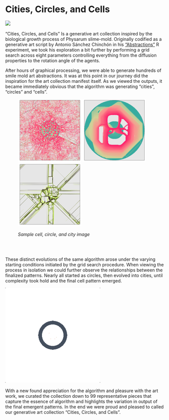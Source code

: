 # Cities, Circles, and Cells

![](Animation/Cities_andCells_gif-002.gif)

“Cities, Circles, and Cells” Is a generative art collection inspired by the biological growth process of Physarum slime-mold. Originally codified as a generative art script by Antonio Sánchez Chinchón in his [“Abstractions”](https://github.com/aschinchon/abstractions) R experiment, we took his exploration a bit further by performing a grid search across eight parameters controlling everything from the diffusion properties to the rotation angle of the agents.

After hours of graphical processing, we were able to generate hundreds of smile mold art abstractions. It was at this point in our journey did the inspiration for the art collection manifest itself. As we viewed the outputs, it became immediately obvious that the algorithm was generating “cities”, “circles” and “cells”.

<figure>
    <p float="left">
      <img src="Curated Collection/Cells/image_104.png" width="200" />
      <img src="Curated Collection/Circles/image_176.png" width="200" /> 
      <img src="Curated Collection/Cities/image_187.png" width="200" />
    </p>
  <figcaption><em>Sample cell, circle, and city image</em></figcaption>
</figure>
<br><br>

These distinct evolutions of the same algorithm arose under the varying starting conditions initiated by the grid search procedure. When viewing the process in isolation we could further observe the relationships between the finalized patterns. Nearly all started as circles, then evolved into cities, until complexity took hold and the final cell pattern emerged. 

![](agent_evolution.gif)

With a new found appreciation for the algorithm and pleasure with the art work, we curated the collection down to 99 representative pieces that capture the essence of algorithm and highlights the variation in output of the final emergent patterns. In the end we were proud and pleased to called our generative art collection “Cities, Circles, and Cells”.

